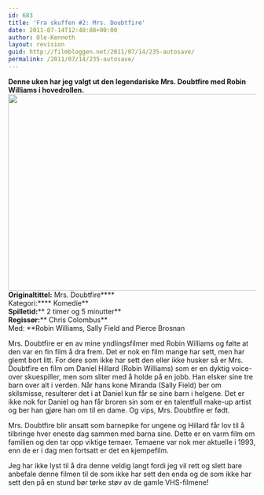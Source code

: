 ```yaml
---
id: 683
title: 'Fra skuffen #2: Mrs. Doubtfire'
date: 2011-07-14T12:40:08+00:00
author: Ole-Kenneth
layout: revision
guid: http://filmbloggen.net/2011/07/14/235-autosave/
permalink: /2011/07/14/235-autosave/
---
```

**Denne uken har jeg valgt ut den legendariske Mrs. Doubtfire med Robin Williams i hovedrollen.**  
[<img class="alignnone size-full wp-image-236" title="Mrs-Doubtfire" src="http://filmbloggen.net/wp-content/uploads//2011/04/mrs-doubtfire-e1310639808344.jpg" alt="" width="618" height="400" />](http://filmbloggen.net/wp-content/uploads//2011/04/mrs-doubtfire-e1310639808344.jpg)  
**Originaltittel:** Mrs. Doubtfire****  
Kategori:**** Komedie**  
**Spilletid:**** 2 timer og 5 minutter**  
**Regissør:**** Chris Colombus**  
Med: **Robin Williams, Sally Field and Pierce Brosnan

Mrs. Doubtfire er en av mine yndlingsfilmer med Robin Williams og følte at den var en fin film å dra frem. Det er nok en film mange har sett, men har glemt bort litt. For dere som ikke har sett den eller ikke husker så er Mrs. Doubtfire en film om Daniel Hillard (Robin Williams) som er en dyktig voice-over skuespiller, men som sliter med å holde på en jobb. Han elsker sine tre barn over alt i verden. Når hans kone Miranda (Sally Field) ber om skilsmisse, resulterer det i at Daniel kun får se sine barn i helgene. Det er ikke nok for Daniel og han får broren sin som er en talentfull make-up artist og ber han gjøre han om til en dame. Og vips, Mrs. Doubtfire er født.

Mrs. Doubtfire blir ansatt som barnepike for ungene og Hillard får lov til å tilbringe hver eneste dag sammen med barna sine. Dette er en varm film om familien og den tar opp viktige temaer. Temaene var nok mer aktuelle i 1993, enn de er i dag men fortsatt er det en kjempefilm.

Jeg har ikke lyst til å dra denne veldig langt fordi jeg vil rett og slett bare anbefale denne filmen til de som ikke har sett den enda og de som ikke har sett den på en stund bør tørke støv av de gamle VHS-filmene!